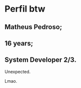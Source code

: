 # Perfil btw
## Matheus Pedroso;
 
## 16 years;
 
 ## System Developer 2/3.



   Unexpected.

Lmao.

